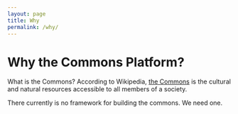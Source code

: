 ```yaml
---
layout: page
title: Why
permalink: /why/
---
```


# Why the Commons Platform?

What is the Commons? According to Wikipedia, [the Commons](https://en.wikipedia.org/wiki/Commons) is the cultural and natural resources accessible to all members of a society. 

There currently is no framework for building the commons. We need one.
